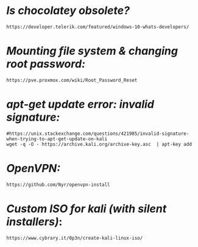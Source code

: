 # *Is chocolatey obsolete?*
    https://developer.telerik.com/featured/windows-10-whats-developers/

# *Mounting file system & changing root password:*
    https://pve.proxmox.com/wiki/Root_Password_Reset

# *apt-get update error: invalid signature:*
    #https://unix.stackexchange.com/questions/421985/invalid-signature-when-trying-to-apt-get-update-on-kali
    wget -q -O - https://archive.kali.org/archive-key.asc  | apt-key add

# *OpenVPN:*
    https://github.com/Nyr/openvpn-install
    
# *Custom ISO for kali (with silent installers)*:
    https://www.cybrary.it/0p3n/create-kali-linux-iso/
